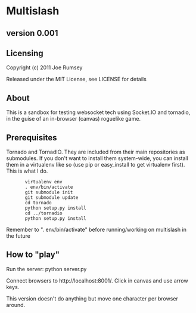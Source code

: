 Multislash
==========

version 0.001
-------------

Licensing
---------
Copyright (c) 2011 Joe Rumsey

Released under the MIT License, see LICENSE for details

About
-----
This is a sandbox for testing websocket tech using Socket.IO and tornadio, in
the guise of an in-browser (canvas) roguelike game.

Prerequisites
-------------

Tornado and TornadIO.  They are included from their main repositories
as submodules.  If you don't want to install them system-wide, you can
install them in a virtualenv like so (use pip or easy_install to get
virtualenv first).  This is what I do.

		   virtualenv env
		   . env/bin/activate
		   git submodule init
		   git submodule update
		   cd tornado
		   python setup.py install
		   cd ../tornadio
		   python setup.py install

Remember to ". env/bin/activate" before running/working on multislash in the future

How to "play"
-------------
Run the server:
	python server.py

Connect browsers to http://localhost:8001/.  Click in canvas and use arrow keys.

This version doesn't do anything but move one character per browser around.
